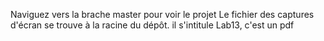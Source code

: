 Naviguez vers la brache master pour voir le projet Le fichier des captures d'écran se trouve à la racine du dépôt. il s'intitule Lab13, c'est un pdf
